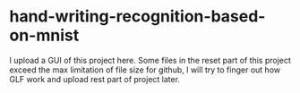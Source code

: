 # hand-writing-recognition-based-on-mnist
I upload a GUI of this project here. Some files in the reset part of this project exceed the max limitation of file size for github, I will try to finger out how GLF work and upload rest part of project later.
